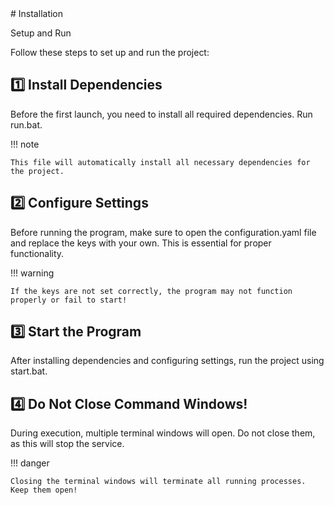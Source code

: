<head>
    <meta name="description" content="Installation guide">
</head>
# Installation

Setup and Run

Follow these steps to set up and run the project:

## 1️⃣ Install Dependencies

Before the first launch, you need to install all required dependencies. Run run.bat.

!!! note

    This file will automatically install all necessary dependencies for the project.

## 2️⃣ Configure Settings

Before running the program, make sure to open the configuration.yaml file and replace the keys with your own. This is essential for proper functionality.

!!! warning

    If the keys are not set correctly, the program may not function properly or fail to start!

## 3️⃣ Start the Program

After installing dependencies and configuring settings, run the project using start.bat.

## 4️⃣ Do Not Close Command Windows!

During execution, multiple terminal windows will open. Do not close them, as this will stop the service.

!!! danger

    Closing the terminal windows will terminate all running processes. Keep them open!

